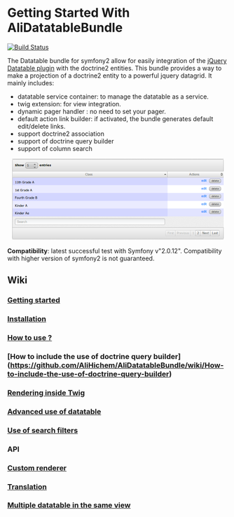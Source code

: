 Getting Started With AliDatatableBundle
=======================================

[![Build Status](https://secure.travis-ci.org/AliHichem/AliDatatableBundle.png?branch=master)](http://travis-ci.org/AliHichem/AliDatatableBundle)

The Datatable bundle for symfony2 allow for easily integration of the [jQuery Datatable plugin](http://datatables.net/) with the doctrine2 entities.
This bundle provides a way to make a projection of a doctrine2 entity to a powerful jquery datagrid. It mainly includes:

 * datatable service container: to manage the datatable as a service.
 * twig extension: for view integration.
 * dynamic pager handler : no need to set your pager.
 * default action link builder: if activated, the bundle generates default edit/delete links. 
 * support doctrine2 association
 * support of doctrine query builder
 * support of column search

<div style="text-align:center"><img alt="Screenshot" src="https://github.com/AliHichem/AliDatatableBundle/raw/master/Resources/public/images/sample_01.png"></div>

**Compatibility**: latest successful test with Symfony v"2.0.12". Compatibility with higher version of symfony2 is not guaranteed.

Wiki
----


### [Getting started](https://github.com/AliHichem/AliDatatableBundle/wiki/Getting-Started)
### [Installation](https://github.com/AliHichem/AliDatatableBundle/wiki/Installation)
### [How to use ?](https://github.com/AliHichem/AliDatatableBundle/wiki/How-to-use)
### [How to include the use of doctrine query builder] (https://github.com/AliHichem/AliDatatableBundle/wiki/How-to-include-the-use-of-doctrine-query-builder)
### [Rendering inside Twig](https://github.com/AliHichem/AliDatatableBundle/wiki/Rendering-inside-Twig)
### [Advanced use of datatable](https://github.com/AliHichem/AliDatatableBundle/wiki/Advenced-use-of-datatable)
### [Use of search filters](https://github.com/AliHichem/AliDatatableBundle/wiki/Use-of-search-filters)
### API
### [Custom renderer](https://github.com/AliHichem/AliDatatableBundle/wiki/Custom-renderer)
### [Translation](https://github.com/AliHichem/AliDatatableBundle/wiki/Translation)
### [Multiple datatable in the same view](https://github.com/AliHichem/AliDatatableBundle/wiki/Multiple-datatable-in-the-same-view)
